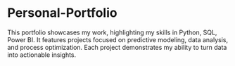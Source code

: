 # Personal-Portfolio
This portfolio showcases my work, highlighting my skills in Python, SQL, Power BI. It features projects focused on predictive modeling, data analysis, and process optimization. Each project demonstrates my ability to turn data into actionable insights. 
